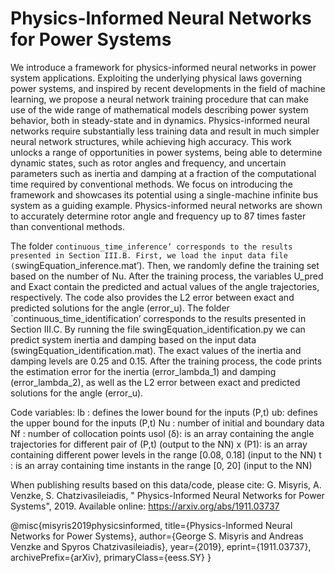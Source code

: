 # Physics-Informed Neural Networks for Power Systems

We introduce  a  framework  for  physics-informed  neural  networks in power system applications. Exploiting the underlying physical laws  governing  power  systems,  and  inspired  by  recent  developments  in  the  field  of  machine  learning, we propose  a neural network training procedure that can make use of the wide range of mathematical models describing power system behavior, both  in  steady-state  and  in  dynamics.  Physics-informed  neural networks  require  substantially  less  training  data  and  result  in much  simpler  neural  network  structures,  while  achieving  high accuracy.  This  work  unlocks  a  range  of  opportunities  in  power systems,  being  able  to  determine  dynamic  states,  such  as  rotor angles and frequency, and uncertain parameters such as inertia and  damping  at  a  fraction  of  the  computational  time  required by conventional methods. We focus on introducing the framework  and  showcases  its  potential  using  a  single-machine infinite bus system as a guiding example. Physics-informed neural networks  are  shown  to  accurately  determine  rotor  angle  and frequency  up  to 87 times faster than  conventional  methods.


The folder `continuous_time_inference’ corresponds to the results presented in Section III.B. First, we load the input data file (`swingEquation_inference.mat’). Then, we randomly define the training set based on the number of Nu.  After the training process, the variables U_pred and Exact contain the predicted and actual values of the angle trajectories, respectively. The code also provides the L2 error between exact and predicted solutions for the angle (error_u).
The folder `continuous_time_identification’ corresponds to the results presented in Section III.C. By running the file swingEquation_identification.py we can predict system inertia and damping based on the input data (swingEquation_identification.mat). The exact values of the inertia and damping levels are 0.25 and 0.15. After the training process, the code prints the estimation error for the inertia (error_lambda_1) and damping (error_lambda_2), as well as the L2 error between exact and predicted solutions for the angle (error_u).

Code variables:
lb : defines the lower bound for the inputs (P,t)
ub: defines the upper bound for the inputs (P,t)
Nu : number of initial and boundary data
Nf : number of collocation points
usol (δ): is an array containing the angle trajectories for different pair of (P,t) (output to the NN)
x (P1): is an array containing different power levels in the range [0.08, 0.18] (input to the NN)
t : is an array containing time instants in the range [0, 20] (input to the NN)


When publishing results based on this data/code, please cite:
	G. Misyris, A. Venzke, S. Chatzivasileiadis, " Physics-Informed 
	Neural Networks for Power Systems", 2019. Available online: 
	https://arxiv.org/abs/1911.03737

@misc{misyris2019physicsinformed,
    title={Physics-Informed Neural Networks for Power Systems},
    author={George S. Misyris and Andreas Venzke and Spyros Chatzivasileiadis},
    year={2019},
    eprint={1911.03737},
    archivePrefix={arXiv},
    primaryClass={eess.SY}
}
